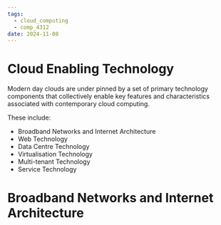 ```yaml
---
tags:
  - cloud_computing
  - comp_4312
date: 2024-11-08
---
```

# Cloud Enabling Technology

Modern day clouds are under pinned by a set of primary technology components that collectively enable key features and characteristics associated with contemporary cloud computing.

These include:
- Broadband Networks and Internet Architecture
- Web Technology
- Data Centre Technology
- Virtualisation Technology
- Multi-tenant Technology
- Service Technology

# Broadband Networks and Internet Architecture

